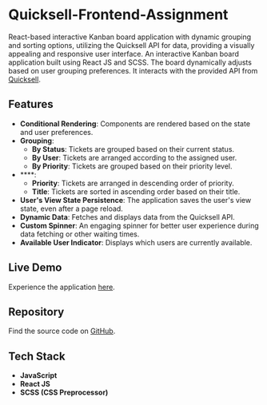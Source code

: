 # Quicksell-Frontend-Assignment
React-based interactive Kanban board application with dynamic grouping and sorting options, utilizing the Quicksell API for data, providing a visually appealing and responsive user interface.
An interactive Kanban board application built using React JS and SCSS. The board dynamically adjusts based on user grouping preferences. It interacts with the provided API from [Quicksell](https://api.quicksell.co/v1/internal/frontend-assignment).

## Features

- **Conditional Rendering**: Components are rendered based on the state and user preferences.
- **Grouping**:
  - **By Status**: Tickets are grouped based on their current status.
  - **By User**: Tickets are arranged according to the assigned user.
  - **By Priority**: Tickets are grouped based on their priority level.
- ****:
  - **Priority**: Tickets are arranged in descending order of priority.
  - **Title**: Tickets are sorted in ascending order based on their title.
- **User's View State Persistence**: The application saves the user's view state, even after a page reload.
- **Dynamic Data**: Fetches and displays data from the Quicksell API.
- **Custom Spinner**: An engaging spinner for better user experience during data fetching or other waiting times.
- **Available User Indicator**: Displays which users are currently available.

## Live Demo

Experience the application [here](https://naman-quicksell-assignment.vercel.app/).

## Repository

Find the source code on [GitHub](https://github.com/14Naman/Quicksell-Frontend-Assignment).

## Tech Stack

- **JavaScript**
- **React JS**
- **SCSS (CSS Preprocessor)**
